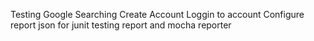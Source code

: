 Testing Google Searching
Create Account
Loggin to account
Configure report json for junit testing report and mocha reporter
